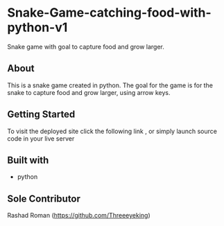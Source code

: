 # Snake-Game-catching-food-with-python-v1

Snake game with goal to capture food and grow larger.


## About

This is a snake game created in python. The goal for the game is for the snake to capture food and grow larger, using arrow keys.

## Getting Started

To visit the deployed site click the following link [ ]()
, or simply launch source code in your live server

## Built with

* python

## Sole Contributor

Rashad Roman (https://github.com/Threeeyeking)


